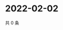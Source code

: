 # 2022-02-02

共 0 条

<!-- BEGIN WEIBO -->
<!-- 最后更新时间 Wed Feb 02 2022 06:00:44 GMT+0800 (China Standard Time) -->

<!-- END WEIBO -->
